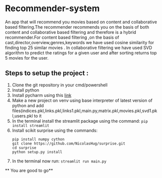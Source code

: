 # Recommender-system
An app that will recommend you movies based on content and collaborative based filtering.The recommender recommends you on the basis of both content and collaborative based filtering and therefore is a hybrid recommender.For content based filtering ,on the basis of cast,director,overview,genres,keywords we have used cosine similarity for finding top 25 similar movies . In collaborative filtering we have used SVD algorithm to predict the ratings for a given user and after sorting returns top 5 movies for the user.
## Steps to setup the project :
1. Clone the git repository in your cmd/powershell
2. Install python
3. Install pycharm using this [link](https://www.jetbrains.com/pycharm/download/#section=windows)
4. Make a new project on  venv  using base interpreter of latest version of python and add files(indices.pkl,links.pkl,links1.pkl,main.py,matrix.pkl,movies.pkl,svd1.pkl,users.pkl to it
5. In the terminal install the streamlit package using the command:
    `pip install streamlit`
6. Install scikit surprise using the commands:
    ````
    pip install numpy cython
    git clone https://github.com/NicolasHug/surprise.git
    cd surprise
    python setup.py install
    ````
7. In the terminal now run:
   `streamlit run main.py`
   
  ** You are good to go**
  
  
